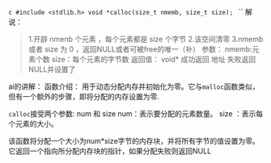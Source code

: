 ``c
	#include <stdlib.h>
	void *calloc(size_t nmemb, size_t size);
``
``
解说：
>1.开辟 nmenb 个元素 ，每个元素都是 size 个字节
>2.该空间清零
>3.nmemb 或者 size 为 0 ，返回NULL或者可被free的唯一（补）
参数：
		nmemb:元素个数
		size：每个元素的字节数
返回值：
		void\*
		成功返回 地址
		失败返回NULL并设置了

ai的讲解：
	函数介绍：
			用于动态分配内存并初始化为零。它与`malloc`函数类似，但有一个额外的步骤，即将分配的内存设置为零.
			
`calloc`接受两个参数: num  和 size 
num：表示要分配的元素数量。
size ：表示每个元素的大小。

该函数将分配一个大小为num*size字节的内存块，并将所有字节的值设置为零。
它返回一个指向所分配内存块的指针，如果分配失败则返回NULL
